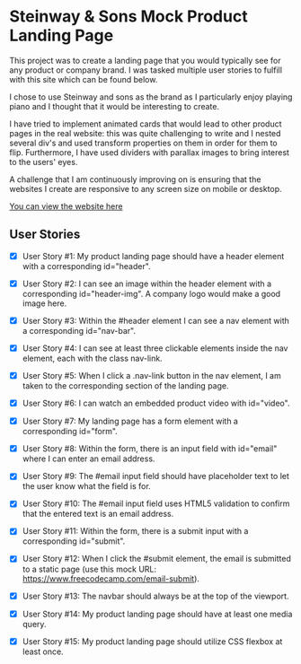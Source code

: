 # Steinway & Sons Mock Product Landing Page

This project was to create a landing page that you would typically see for any product or company brand. I was tasked multiple user stories to fulfill with this site which can be found below.

I chose to use Steinway and sons as the brand as I particularly enjoy playing piano and I thought that it would be interesting to create. 

I have tried to implement animated cards that would lead to other product pages in the real website: this was quite challenging to write and I nested several div's and used transform properties on them in order for them to flip. Furthermore, I have used dividers with parallax images to bring interest to the users' eyes. 

A challenge that I am continuously improving on is ensuring that the websites I create are responsive to any screen size on mobile or desktop.

[You can view the website here](product.ryanzplee.com)


## User Stories
- [x] User Story #1: My product landing page should have a header element with a corresponding id="header".

- [x] User Story #2: I can see an image within the header element with a corresponding id="header-img". A company logo would make a good image here.
- [x] User Story #3: Within the #header element I can see a nav element with a corresponding id="nav-bar".
  
- [x] User Story #4: I can see at least three clickable elements inside the nav element, each with the class nav-link.
  
- [x] User Story #5: When I click a .nav-link button in the nav element, I am taken to the corresponding section of the landing page.
  
- [x] User Story #6: I can watch an embedded product video with id="video".

- [x] User Story #7: My landing page has a form element with a corresponding id="form".

- [x] User Story #8: Within the form, there is an input field with id="email" where I can enter an email address.

- [x] User Story #9: The #email input field should have placeholder text to let the user know what the field is for.

- [x] User Story #10: The #email input field uses HTML5 validation to confirm that the entered text is an email address.

- [x] User Story #11: Within the form, there is a submit input with a corresponding id="submit".

- [x] User Story #12: When I click the #submit element, the email is submitted to a static page (use this mock URL: https://www.freecodecamp.com/email-submit).

- [x] User Story #13: The navbar should always be at the top of the viewport.

- [x] User Story #14: My product landing page should have at least one media query.

- [x] User Story #15: My product landing page should utilize CSS flexbox at least once.